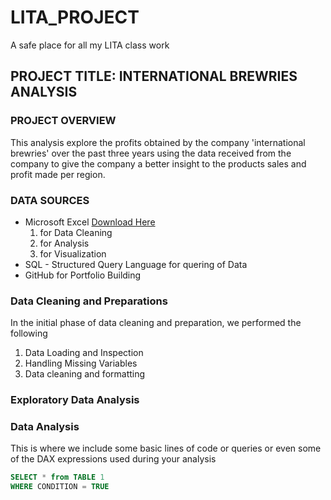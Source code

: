 # LITA_PROJECT
A safe place for all my LITA class work
## PROJECT TITLE: INTERNATIONAL BREWRIES ANALYSIS
### PROJECT OVERVIEW
This analysis explore the profits obtained by the company 'international brewries' over the past three years using the data received from the company to give the company a better insight to the products sales and profit made per region.
### DATA SOURCES
- Microsoft Excel [Download Here](https://www.microsoft.com)
    1. for Data Cleaning
    2. for Analysis
    3. for Visualization
- SQL - Structured Query Language for quering of Data
- GitHub for Portfolio Building

### Data Cleaning and Preparations
In the initial phase of data cleaning and preparation, we performed the following
  1. Data Loading and Inspection
  2. Handling Missing Variables
  3. Data cleaning and formatting
### Exploratory Data Analysis

### Data Analysis
This is where we include some basic lines of code or queries or even some of the DAX expressions used during your analysis
```SQL
SELECT * from TABLE 1
WHERE CONDITION = TRUE
```

